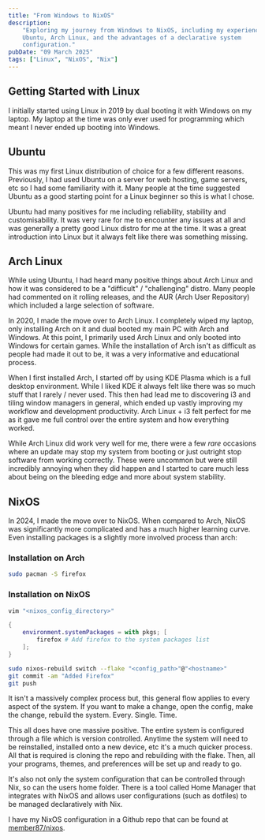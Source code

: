 ```yaml
---
title: "From Windows to NixOS"
description:
    "Exploring my journey from Windows to NixOS, including my experiences with
    Ubuntu, Arch Linux, and the advantages of a declarative system
    configuration."
pubDate: "09 March 2025"
tags: ["Linux", "NixOS", "Nix"]
---
```


## Getting Started with Linux

I initially started using Linux in 2019 by dual booting it with Windows on my
laptop. My laptop at the time was only ever used for programming which meant I
never ended up booting into Windows.

## Ubuntu

This was my first Linux distribution of choice for a few different reasons.
Previously, I had used Ubuntu on a server for web hosting, game servers, etc so
I had some familiarity with it. Many people at the time suggested Ubuntu as a
good starting point for a Linux beginner so this is what I chose.

Ubuntu had many positives for me including reliability, stability and
customisability. It was very rare for me to encounter any issues at all and was
generally a pretty good Linux distro for me at the time. It was a great
introduction into Linux but it always felt like there was something missing.

## Arch Linux

While using Ubuntu, I had heard many positive things about Arch Linux and how it
was considered to be a "difficult" / "challenging" distro. Many people had
commented on it rolling releases, and the AUR (Arch User Repository) which
included a large selection of software.

In 2020, I made the move over to Arch Linux. I completely wiped my laptop, only
installing Arch on it and dual booted my main PC with Arch and Windows. At this
point, I primarily used Arch Linux and only booted into Windows for certain
games. While the installation of Arch isn't as difficult as people had made it
out to be, it was a very informative and educational process.

When I first installed Arch, I started off by using KDE Plasma which is a full
desktop environment. While I liked KDE it always felt like there was so much
stuff that I rarely / never used. This then had lead me to discovering i3 and
tiling window managers in general, which ended up vastly improving my workflow
and development productivity. Arch Linux + i3 felt perfect for me as it gave me
full control over the entire system and how everything worked.

While Arch Linux did work very well for me, there were a few _rare_ occasions
where an update may stop my system from booting or just outright stop software
from working correctly. These were uncommon but were still incredibly annoying
when they did happen and I started to care much less about being on the bleeding
edge and more about system stability.

## NixOS

In 2024, I made the move over to NixOS. When compared to Arch, NixOS was
significantly more complicated and has a much higher learning curve. Even
installing packages is a slightly more involved process than arch:

### Installation on Arch

```bash
sudo pacman -S firefox
```

### Installation on NixOS

```bash
vim "<nixos_config_directory>"
```

```nix
{
	environment.systemPackages = with pkgs; [
		firefox # Add firefox to the system packages list
	];
}
```

```bash
sudo nixos-rebuild switch --flake "<config_path>"@"<hostname>"
git commit -am "Added Firefox"
git push
```

It isn't a massively complex process but, this general flow applies to every
aspect of the system. If you want to make a change, open the config, make the
change, rebuild the system. Every. Single. Time.

This all does have one massive positive. The entire system is configured through
a file which is version controlled. Anytime the system will need to be
reinstalled, installed onto a new device, etc it's a much quicker process. All
that is required is cloning the repo and rebuilding with the flake. Then, all
your programs, themes, and preferences will be set up and ready to go.

It's also not only the system configuration that can be controlled through Nix,
so can the users home folder. There is a tool called Home Manager that
integrates with NixOS and allows user configurations (such as dotfiles) to be
managed declaratively with Nix.

I have my NixOS configuration in a Github repo that can be found at
[member87/nixos](https://github.com/member87/nixos).
